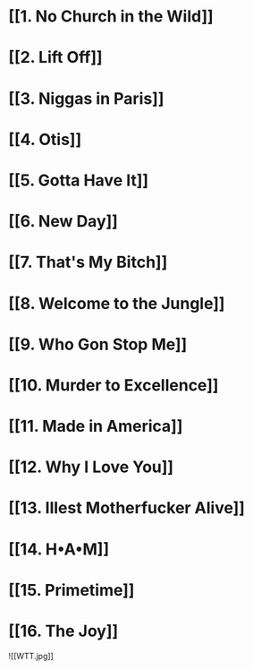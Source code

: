 # [[1. No Church in the Wild]]

# [[2. Lift Off]]

# [[3. Niggas in Paris]]

# [[4. Otis]]

# [[5. Gotta Have It]]

# [[6. New Day]]

# [[7. That's My Bitch]]

# [[8. Welcome to the Jungle]]

# [[9. Who Gon Stop Me]]

# [[10. Murder to Excellence]]

# [[11. Made in America]]

# [[12. Why I Love You]]

# [[13. Illest Motherfucker Alive]]

# [[14. H•A•M]]

# [[15. Primetime]]

# [[16. The Joy]]

![[WTT.jpg]]
